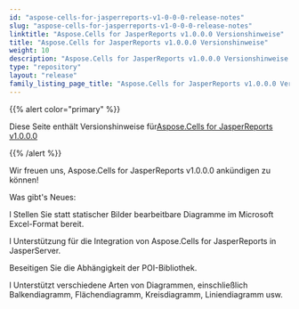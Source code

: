 ```yaml
---
id: "aspose-cells-for-jasperreports-v1-0-0-0-release-notes"
slug: "aspose-cells-for-jasperreports-v1-0-0-0-release-notes"
linktitle: "Aspose.Cells for JasperReports v1.0.0.0 Versionshinweise"
title: "Aspose.Cells for JasperReports v1.0.0.0 Versionshinweise"
weight: 10
description: "Aspose.Cells for JasperReports v1.0.0.0 Versionshinweise – the latest updates and fixes."
type: "repository"
layout: "release"
family_listing_page_title: "Aspose.Cells for JasperReports v1.0.0.0 Versionshinweise"
---
```

{{% alert color="primary" %}} 

 Diese Seite enthält Versionshinweise für[Aspose.Cells for JasperReports v1.0.0.0](https://releases.aspose.com/cells/jasperreports/new-releases/aspose.cells-for-jasperreports-v1.0.0.0/)

{{% /alert %}} 

 Wir freuen uns, Aspose.Cells for JasperReports v1.0.0.0 ankündigen zu können!

 Was gibt's Neues:

 l Stellen Sie statt statischer Bilder bearbeitbare Diagramme im Microsoft Excel-Format bereit.

 l Unterstützung für die Integration von Aspose.Cells for JasperReports in JasperServer.

 Beseitigen Sie die Abhängigkeit der POI-Bibliothek.

 l Unterstützt verschiedene Arten von Diagrammen, einschließlich Balkendiagramm, Flächendiagramm, Kreisdiagramm, Liniendiagramm usw.
